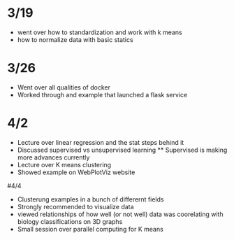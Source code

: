 
# 3/19 
* went over how to standardization and work with k means 
* how to normalize data with basic statics 


# 3/26
* Went over all qualities of docker 
* Worked through and example that launched a flask service

# 4/2
* Lecture over linear regression and the stat steps behind it
* Discussed supervised vs unsupervised learning
** Supervised is making more advances currently
* Lecture over K means clustering
* Showed example on WebPlotViz website

#4/4
* Clusterung examples in a bunch of differernt fields 
* Strongly recommended to visualize data
* viewed relationships of how well (or not well) data was coorelating with biology classifications on 3D graphs
* Small session over parallel computing for K means 

